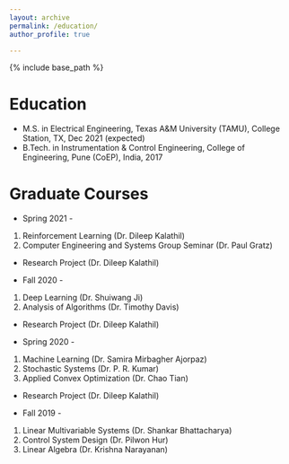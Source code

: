 ```yaml
---
layout: archive
permalink: /education/
author_profile: true

---
```


{% include base_path %}

Education
======
* M.S. in Electrical Engineering, Texas A&M University (TAMU), College Station, TX, Dec 2021 (expected)
* B.Tech. in Instrumentation & Control Engineering, College of Engineering, Pune (CoEP), India, 2017

Graduate Courses
======
* Spring 2021 -
1. Reinforcement Learning (Dr. Dileep Kalathil)
2. Computer Engineering and Systems Group Seminar (Dr. Paul Gratz)
+ Research Project (Dr. Dileep Kalathil)

* Fall 2020 -
1. Deep Learning (Dr. Shuiwang Ji)
2. Analysis of Algorithms (Dr. Timothy Davis)
+ Research Project (Dr. Dileep Kalathil)

* Spring 2020 -
1. Machine Learning (Dr. Samira Mirbagher Ajorpaz)
2. Stochastic Systems (Dr. P. R. Kumar)
3. Applied Convex Optimization (Dr. Chao Tian)
+ Research Project (Dr. Dileep Kalathil)

* Fall 2019 -
1. Linear Multivariable Systems (Dr. Shankar Bhattacharya)
2. Control System Design (Dr. Pilwon Hur)
3. Linear Algebra (Dr. Krishna Narayanan)



  



  

